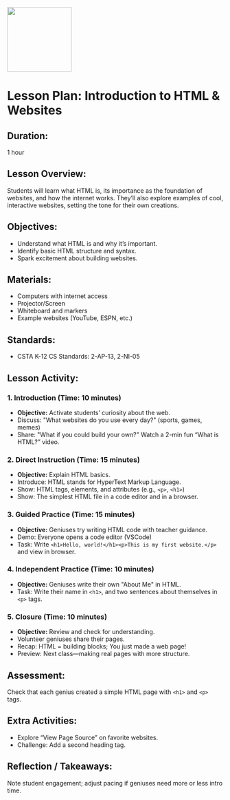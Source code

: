 <img src="https://github.com/Hgp-GeniusLabs/Curriculum/blob/10734f2c827128dde773ea4f266d154d46977866/Org-Wide/Assets/hgp_logo_original.png" width="150"/>

# Lesson Plan: Introduction to HTML & Websites

## **Duration:**
1 hour

## **Lesson Overview:**
Students will learn what HTML is, its importance as the foundation of websites, and how the internet works. They’ll also explore examples of cool, interactive websites, setting the tone for their own creations.

## **Objectives:**
- Understand what HTML is and why it’s important.
- Identify basic HTML structure and syntax.
- Spark excitement about building websites.

## **Materials:**
- Computers with internet access
- Projector/Screen
- Whiteboard and markers
- Example websites (YouTube, ESPN, etc.)

## **Standards:**
- CSTA K-12 CS Standards: 2-AP-13, 2-NI-05

## **Lesson Activity:**

### 1. **Introduction (Time: 10 minutes)**
   - **Objective:** Activate students’ curiosity about the web.
   - Discuss: "What websites do you use every day?" (sports, games, memes)
   - Share: "What if you could build your own?" Watch a 2-min fun “What is HTML?” video.

### 2. **Direct Instruction (Time: 15 minutes)**
   - **Objective:** Explain HTML basics.
   - Introduce: HTML stands for HyperText Markup Language.
   - Show: HTML tags, elements, and attributes (e.g., `<p>`, `<h1>`)
   - Show: The simplest HTML file in a code editor and in a browser.

### 3. **Guided Practice (Time: 15 minutes)**
   - **Objective:** Geniuses try writing HTML code with teacher guidance.
   - Demo: Everyone opens a code editor (VSCode)
   - Task: Write `<h1>Hello, world!</h1><p>This is my first website.</p>` and view in browser.

### 4. **Independent Practice (Time: 10 minutes)**
   - **Objective:** Geniuses write their own "About Me" in HTML.
   - Task: Write their name in `<h1>`, and two sentences about themselves in `<p>` tags.

### 5. **Closure (Time: 10 minutes)**
   - **Objective:** Review and check for understanding.
   - Volunteer geniuses share their pages.
   - Recap: HTML = building blocks; You just made a web page!
   - Preview: Next class—making real pages with more structure.

## **Assessment:**
Check that each genius created a simple HTML page with `<h1>` and `<p>` tags.

## **Extra Activities:**
- Explore “View Page Source” on favorite websites.
- Challenge: Add a second heading tag.

## **Reflection / Takeaways:**
Note student engagement; adjust pacing if geniuses need more or less intro time.

